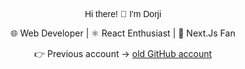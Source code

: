 <p align="center" style="font-family: 'Comic Sans MS', cursive, sans-serif;">
  Hi there! 👋 I'm Dorji
</p>

<p align="center">
  🌐 Web Developer | ⚛️ React Enthusiast | 🚀 Next.Js Fan
</p>

<p align="center">
  👉 Previous account -> <a href="https://github.com/dorji-tshering">old GitHub account</a>
</p>
